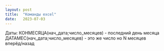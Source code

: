 ```yaml
---
layout: post
title:  "Команды excel"
date:   2023-07-03
---
```


Даты:
КОНМЕСЯЦА(нач_дата;число_месяцев) - последний день месяца
ДАТАМЕС(нач_дата;число_месяцев) - это же число но N месяцев вперёд/назад
